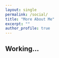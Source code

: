 ```yaml
---
layout: single
permalink: /social/
title: "More About Me"
excerpt: ""
author_profile: true
---
```


## Working...